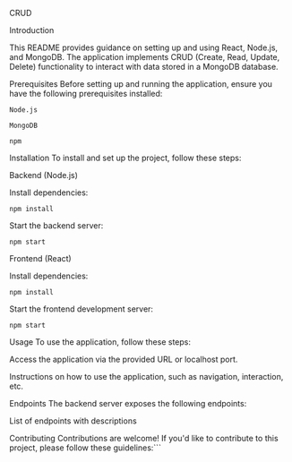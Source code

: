 CRUD


Introduction

This README provides guidance on setting up and using React, Node.js, and MongoDB. The application implements CRUD (Create, Read, Update, Delete) functionality to interact with data stored in a MongoDB database.

Prerequisites Before setting up and running the application, ensure you have the following prerequisites installed:

```
Node.js
```
```
MongoDB
```
```
npm
```
Installation To install and set up the project, follow these steps:

Backend (Node.js)

Install dependencies:

```
npm install
```
Start the backend server:

```
npm start
```

Frontend (React)

Install dependencies:
```
npm install
```
Start the frontend development server:
```
npm start
```
Usage To use the application, follow these steps:

Access the application via the provided URL or localhost port.

Instructions on how to use the application, such as navigation, interaction, etc.

Endpoints The backend server exposes the following endpoints:

List of endpoints with descriptions

Contributing Contributions are welcome! If you'd like to contribute to this project, please follow these guidelines:```
